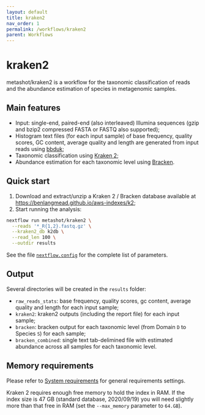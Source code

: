 ```yaml
---
layout: default
title: kraken2
nav_order: 1
permalink: /workflows/kraken2
parent: Workflows
---
```


# kraken2

metashot/kraken2 is a workflow for the taxonomic classification of reads and the
abundance estimation of species in metagenomic samples.

## Main features

- Input: single-end, paired-end (also interleaved) Illumina sequences (gzip
  and bzip2 compressed FASTA or FASTQ also supported);
- Histogram text files (for each input sample) of base frequency, quality
  scores, GC content, average quality and length are generated from input reads
  using
  [bbduk](https://jgi.doe.gov/data-and-tools/bbtools/bb-tools-user-guide/bbduk-guide/);
- Taxonomic classification using 
  [Kraken 2](http://ccb.jhu.edu/software/kraken2/index.shtml);
- Abundance estimation for each taxonomic level using
  [Bracken](http://ccb.jhu.edu/software/bracken/index.shtml).

## Quick start

1. Download and extract/unzip a Kraken 2 / Bracken database available at
   https://benlangmead.github.io/aws-indexes/k2;
1. Start running the analysis:
   
  ```bash
  nextflow run metashot/kraken2 \
    --reads '*_R{1,2}.fastq.gz' \
    --kraken2_db k2db \
    --read_len 100 \
    --outdir results
  ```

See the file
[`nextflow.config`](https://github.com/metashot/kraken2/blob/master/nextflow.config)
for the complete list of parameters.

## Output
Several directories will be created in the `results` folder:

- `raw_reads_stats`: base frequency, quality scores, gc content, average
  quality and length for each input sample;
- `kraken2`: kraken2 outputs (including the report file) for each input
  sample;
- `bracken`: bracken output for each taxonomic level (from Domain `D` to
  Species `S`) for each sample;
- `bracken_combined`: single text tab-delimined file with estimated
  abundance across all samples for each taxonomic level.

## Memory requirements
Please refer to [System requirements](/) for general requirements settings.

Kraken 2 requires enough free memory to hold the index in RAM. If the index size
is 47 GB (standard database, 2020/09/19) you will need slightly more  than that
free in RAM (set the `--max_memory` parameter to `64.GB`).
